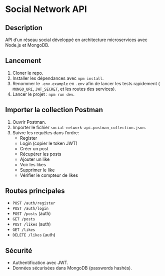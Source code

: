 # Social Network API

## Description
API d’un réseau social développé en architecture microservices avec Node.js et MongoDB.

## Lancement
1. Cloner le repo.
2. Installer les dépendances avec `npm install`.
3. Renommer le `.env.example` en `.env` afin de lancer les tests rapidement ( `MONGO_URI`, `JWT_SECRET`, et les routes des services).
4. Lancer le projet : `npm run dev`.

## Importer la collection Postman
1. Ouvrir Postman.
2. Importer le fichier `social-network-api.postman_collection.json`.
3. Suivre les requêtes dans l’ordre:
    - Register
    - Login (copier le token JWT)
    - Créer un post
    - Récupérer les posts
    - Ajouter un like
    - Voir les likes
    - Supprimer le like
    - Vérifier le compteur de likes

## Routes principales
- `POST /auth/register`
- `POST /auth/login`
- `POST /posts` (auth)
- `GET /posts`
- `POST /likes` (auth)
- `GET /likes`
- `DELETE /likes` (auth)

## Sécurité
- Authentification avec JWT.
- Données sécurisées dans MongoDB (passwords hashés).

